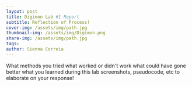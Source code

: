 ```yaml
---
layout: post
title: Digimon Lab #1 Report
subtitle: Reflection of Process!
cover-img: /assets/img/path.jpg
thumbnail-img: /assets/img/Digimon.png
share-img: /assets/img/path.jpg
tags: 
author: Sienna Correia
---
```

What methods you tried
what worked or didn't work
what could have gone better
 what you learned during this lab screenshots, pseudocode, etc to elaborate on your response!
